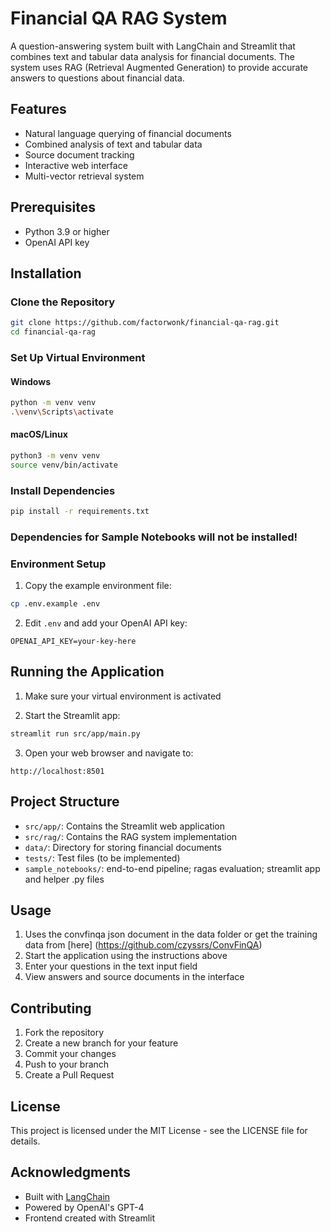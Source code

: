 # Financial QA RAG System

A question-answering system built with LangChain and Streamlit that combines text and tabular data analysis for financial documents. The system uses RAG (Retrieval Augmented Generation) to provide accurate answers to questions about financial data.

## Features

- Natural language querying of financial documents
- Combined analysis of text and tabular data
- Source document tracking
- Interactive web interface
- Multi-vector retrieval system

## Prerequisites

- Python 3.9 or higher
- OpenAI API key

## Installation

### Clone the Repository

```bash
git clone https://github.com/factorwonk/financial-qa-rag.git
cd financial-qa-rag
```

### Set Up Virtual Environment

#### Windows
```bash
python -m venv venv
.\venv\Scripts\activate
```

#### macOS/Linux
```bash
python3 -m venv venv
source venv/bin/activate
```

### Install Dependencies

```bash
pip install -r requirements.txt
```

### Dependencies for Sample Notebooks will not be installed!

### Environment Setup

1. Copy the example environment file:
```bash
cp .env.example .env
```

2. Edit `.env` and add your OpenAI API key:
```
OPENAI_API_KEY=your-key-here
```

## Running the Application

1. Make sure your virtual environment is activated

2. Start the Streamlit app:
```bash
streamlit run src/app/main.py
```

3. Open your web browser and navigate to:
```
http://localhost:8501
```

## Project Structure

- `src/app/`: Contains the Streamlit web application
- `src/rag/`: Contains the RAG system implementation
- `data/`: Directory for storing financial documents
- `tests/`: Test files (to be implemented)
- `sample_notebooks/`: end-to-end pipeline; ragas evaluation; streamlit app and helper .py files

## Usage

1. Uses the convfinqa json document in the data folder or get the training data from [here] (https://github.com/czyssrs/ConvFinQA)
2. Start the application using the instructions above
3. Enter your questions in the text input field
4. View answers and source documents in the interface

## Contributing

1. Fork the repository
2. Create a new branch for your feature
3. Commit your changes
4. Push to your branch
5. Create a Pull Request

## License

This project is licensed under the MIT License - see the LICENSE file for details.

## Acknowledgments

- Built with [LangChain](https://github.com/hwchase17/langchain)
- Powered by OpenAI's GPT-4
- Frontend created with Streamlit